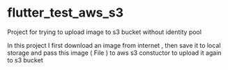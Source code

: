 # flutter_test_aws_s3
Project for trying to upload image to s3 bucket without identity pool

In this project I first download an image from internet , then save it to local storage and pass this image ( File ) to aws s3 constuctor to upload it again to s3 bucket
